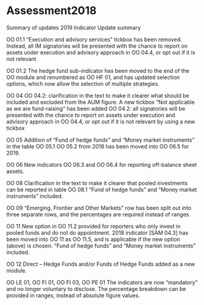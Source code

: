 # Assessment2018

Summary of updates
2019 Indicator Update summary 

OO 01.1 “Execution and advisory services” tickbox has been removed. Instead, all IM signatories will be presented with the chance to report on assets under execution and advisory approach in OO 04.4, or opt out if it is not relevant 

OO 01.2
The hedge fund sub-indicator has been moved to the end of the OO module and renumbered as OO HF 01, and has updated selection options, which now allow the selection of multiple strategies. 

OO 04 
OO 04.2: clarification in the text to make it clearer what should be included and excluded from the AUM figure. A new tickbox “Not applicable as we are fund-raising” has been added 
OO 04.2: all signatories will be presented with the chance to report on assets under execution and advisory approach in OO 04.4, or opt out if it is not relevant by using a new tickbox 

OO 05
Addition of “Fund of hedge funds” and “Money market instruments” in the table OO 05.1
OO 05.2 from 2018 has been moved into OO 06.5 for 2019. 

OO 06 New indicators OO 06.3 and OO 06.4 for reporting off-balance sheet assets. 

OO 08
Clarification in the text to make it clearer that pooled investments can be reported in table OO 08.1
“Fund of hedge funds” and “Money market instruments” included. 

OO 09 “Emerging, Frontier and Other Markets” row has been split out into three separate rows, and the percentages are required instead of ranges. 

OO 11
New option in OO 11.2 provided for reporters who only invest in pooled funds and do not do appointment.
2018 indicator [SAM 04.3] has been moved into OO 11 as OO 11.5, and is applicable if the new option (above) is chosen.
“Fund of hedge funds” and “Money market instruments” included. 

OO 12 Direct – Hedge Funds and/or Funds of Hedge Funds added as a new module. 

OO LE 01, OO FI 01, OO FI 03, OO PE 01
The indicators are now “mandatory” and no longer voluntary to disclose.
The percentage breakdown can be provided in ranges, instead of absolute figure values.

